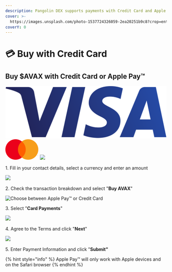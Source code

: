 ```yaml
---
description: Pangolin DEX supports payments with Credit Card and Apple Pay™
cover: >-
  https://images.unsplash.com/photo-1537724326059-2ea20251b9c8?crop=entropy&cs=srgb&fm=jpg&ixid=MnwxOTcwMjR8MHwxfHNlYXJjaHw2fHxjcmVkaXQlMjBjYXJkfGVufDB8fHx8MTYzNTg3MTM1OQ&ixlib=rb-1.2.1&q=85
coverY: 0
---
```


# 💳 Buy with Credit Card

## Buy $AVAX with Credit Card or Apple Pay™

![](../../.gitbook/assets/visa-logo.png) ![](../../.gitbook/assets/mc-logo-52.svg) ![](../../.gitbook/assets/Apple\_Pay\_Mark\_RGB\_041619.fe4f01ad.svg)



1\. Fill in your contact details, select a currency and enter an amount

![](../../.gitbook/assets/cc.png)

2\. Check the transaction breakdown and select "**Buy AVAX**"

![Choose between Apple Pay™ or Credit Card](../../.gitbook/assets/cc1.png)

3\. Select "**Card Payments**"

![](../../.gitbook/assets/cc2.png)

4\. Agree to the Terms and click "**Next**"

![](../../.gitbook/assets/cc3.png)

5\. Enter Payment Information and click "**Submit"**

{% hint style="info" %}
Apple Pay™ will only work with Apple devices and on the Safari browser
{% endhint %}
